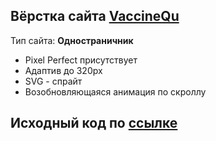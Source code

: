 ## Вёрстка сайта [VaccineQu](https://www.figma.com/file/mFVs3l0l1FrhJSMrhK489f/VaccineQu?type=design&node-id=0-1&mode=design&t=UhtrsWLbeq1W9uDk-0)

Тип сайта: **Одностраничник**

- Pixel Perfect присутствует
- Адаптив до 320px
- SVG - спрайт
- Возобновляющаяся анимация по скроллу

## Исходный код по [ссылке](https://github.com/Lokusok/vaccinequ-source)
